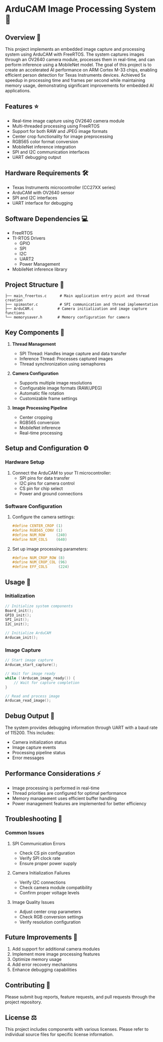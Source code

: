 # ArduCAM Image Processing System 📸

## Overview 🔎
This project implements an embedded image capture and processing system using ArduCAM with FreeRTOS. The system captures images through an OV2640 camera module, processes them in real-time, and can perform inference using a MobileNet model.
The goal of this project is to create an accelerated AI performance on ARM Cortex M-33 chips, enabling efficient person detection for Texas Instruments devices. Achieved 5x speedup in processing time and frames per second while maintaining memory usage, demonstrating significant improvements for embedded AI applications.

## Features ⭐
- Real-time image capture using OV2640 camera module
- Multi-threaded processing using FreeRTOS
- Support for both RAW and JPEG image formats
- Center crop functionality for image preprocessing
- RGB565 color format conversion
- MobileNet inference integration
- SPI and I2C communication interfaces
- UART debugging output

## Hardware Requirements 🛠️
- Texas Instruments microcontroller (CC27XX series)
- ArduCAM with OV2640 sensor
- SPI and I2C interfaces
- UART interface for debugging

## Software Dependencies 💻
- FreeRTOS
- TI-RTOS Drivers
  - GPIO
  - SPI
  - I2C
  - UART2
  - Power Management
- MobileNet inference library

## Project Structure 📁
```
├── main_freertos.c      # Main application entry point and thread creation
├── spimaster.c          # SPI communication and thread implementation
├── ArduCAM.c           # Camera initialization and image capture functions
└── memorysaver.h       # Memory configuration for camera
```

## Key Components 🔑
1. **Thread Management**
   - SPI Thread: Handles image capture and data transfer
   - Inference Thread: Processes captured images
   - Thread synchronization using semaphores

2. **Camera Configuration**
   - Supports multiple image resolutions
   - Configurable image formats (RAW/JPEG)
   - Automatic file rotation
   - Customizable frame settings

3. **Image Processing Pipeline**
   - Center cropping
   - RGB565 conversion
   - MobileNet inference
   - Real-time processing

## Setup and Configuration ⚙️

### Hardware Setup
1. Connect the ArduCAM to your TI microcontroller:
   - SPI pins for data transfer
   - I2C pins for camera control
   - CS pin for chip select
   - Power and ground connections

### Software Configuration
1. Configure the camera settings:
   ```c
   #define CENTER_CROP (1)
   #define RGB565_CONV (1)
   #define NUM_ROW     (240)
   #define NUM_COLS    (640)
   ```

2. Set up image processing parameters:
   ```c
   #define NUM_CROP_ROW (8)
   #define NUM_CROP_COL (96)
   #define EFF_COLS     (224)
   ```

## Usage 🚀

### Initialization
```c
// Initialize system components
Board_init();
GPIO_init();
SPI_init();
I2C_init();

// Initialize ArduCAM
Arducam_init();
```

### Image Capture
```c
// Start image capture
Arducam_start_capture();

// Wait for image ready
while (!Arducam_image_ready()) {
    // Wait for capture completion
}

// Read and process image
Arducam_read_image();
```

## Debug Output 🐛
The system provides debugging information through UART with a baud rate of 115200. This includes:
- Camera initialization status
- Image capture events
- Processing pipeline status
- Error messages

## Performance Considerations ⚡
- Image processing is performed in real-time
- Thread priorities are configured for optimal performance
- Memory management uses efficient buffer handling
- Power management features are implemented for better efficiency

## Troubleshooting 🔧

### Common Issues
1. SPI Communication Errors
   - Check CS pin configuration
   - Verify SPI clock rate
   - Ensure proper power supply

2. Camera Initialization Failures
   - Verify I2C connections
   - Check camera module compatibility
   - Confirm proper voltage levels

3. Image Quality Issues
   - Adjust center crop parameters
   - Check RGB conversion settings
   - Verify resolution configuration

## Future Improvements 🔮
1. Add support for additional camera modules
2. Implement more image processing features
3. Optimize memory usage
4. Add error recovery mechanisms
5. Enhance debugging capabilities

## Contributing 🤝
Please submit bug reports, feature requests, and pull requests through the project repository.

## License ⚖️
This project includes components with various licenses. Please refer to individual source files for specific license information.

